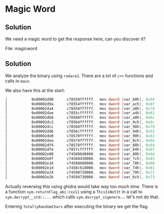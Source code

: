 # Magic Word

## Solution

We need a magic word to get the response here, can you discover it?

File: magicword

## Solution

We analyze the binary using `radare2`. There are a lot of `c++` functions and calls in `main`.

We also have this at the start:

```nasm
│           0x00002d90      c78550ffffff.  mov dword [var_b0h], 0x54   ; 'T'
│           0x00002d9a      c78554ffffff.  mov dword [var_ach], 0x6f   ; 'o'
│           0x00002da4      c78558ffffff.  mov dword [var_a8h], 0x74   ; 't'
│           0x00002dae      c7855cffffff.  mov dword [var_a4h], 0x61   ; 'a'
│           0x00002db8      c78560ffffff.  mov dword [var_a0h], 0x6c   ; 'l'
│           0x00002dc2      c78564ffffff.  mov dword [var_9ch], 0x6c   ; 'l'
│           0x00002dcc      c78568ffffff.  mov dword [var_98h], 0x79   ; 'y'
│           0x00002dd6      c7856cffffff.  mov dword [var_94h], 0x52   ; 'R'
│           0x00002de0      c78570ffffff.  mov dword [var_90h], 0x61   ; 'a'
│           0x00002dea      c78574ffffff.  mov dword [var_8ch], 0x6e   ; 'n'
│           0x00002df4      c78578ffffff.  mov dword [var_88h], 0x64   ; 'd'
│           0x00002dfe      c7857cffffff.  mov dword [var_84h], 0x6f   ; 'o'
│           0x00002e08      c745806d0000.  mov dword [var_80h], 0x6d   ; 'm'
│           0x00002e0f      c74584430000.  mov dword [var_7ch], 0x43   ; 'C'
│           0x00002e16      c74588680000.  mov dword [var_78h], 0x68   ; 'h'
│           0x00002e1d      c7458c610000.  mov dword [var_74h], 0x61   ; 'a'
│           0x00002e24      c74590720000.  mov dword [var_70h], 0x72   ; 'r'
│           0x00002e2b      c74594730000.  mov dword [var_6ch], 0x73   ; 's'
```

Actually reversing this using ghidra would take way too much time. There is a function `sym.returnFlag_abi:cxx11` using a `ThisIsNotIt` in a call to `sym.decrypt__std::...` which calls `sym.decrypt_vigenere`.... let's not do that.

Entering `TotallyRandomChars` after executing the binary we get the flag.
